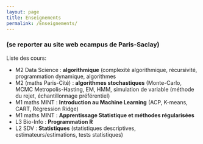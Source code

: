 ```yaml
---
layout: page
title: Enseignements
permalink: /Enseignements/
---
```



### (se reporter au site web ecampus de Paris-Saclay)

Liste des cours:

- M2 Data Science : **algorithmique** (complexité algorithmique, récursivité, programmation dynamique, algorithmes 
- M2 (maths Paris-Cité) : **algorithmes stochastiques** (Monte-Carlo, MCMC Metropolis-Hasting, EM, HMM, simulation de variable (méthode du rejet, échantillonnage préférentiel)
- M1 maths MINT : **Introduction au Machine Learning** (ACP, K-means, CART, Régression Ridge)
- M1 maths MINT : **Apprentissage Statistique et méthodes régularisées** 
- L3 Bio-Info : **Programmation R** 
- L2 SDV : **Statistiques** (statistiques descriptives, estimateurs/estimations, tests statistiques)
